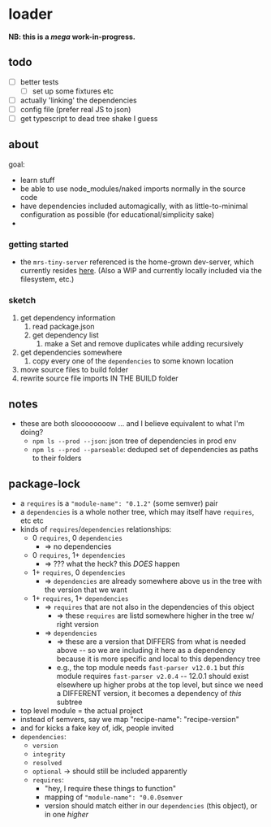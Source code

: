 # loader

**NB: this is a _mega_ work-in-progress.**

## todo

- [ ] better tests
  - [ ] set up some fixtures etc
- [ ] actually 'linking' the dependencies
- [ ] config file (prefer real JS to json)
- [ ] get typescript to dead tree shake I guess

## about

goal:

- learn stuff
- be able to use node_modules/naked imports normally in the source code
- have dependencies included automagically, with as little-to-minimal configuration as possible (for educational/simplicity sake)
-
### getting started

* the `mrs-tiny-server` referenced is the home-grown dev-server, which currently resides [here](https://github.com/aleph-naught2tog/tiny-server). (Also a WIP and currently locally included via the filesystem, etc.)

### sketch

1. get dependency information
   1. read package.json
   2. get dependency list
      1. make a Set and remove duplicates while adding recursively
2. get dependencies somewhere
   1. copy every one of the `dependencies` to some known location
3. move source files to build folder
4. rewrite source file imports IN THE BUILD folder

## notes

* these are both sloooooooow ... and I believe equivalent to what I'm doing?
  * `npm ls --prod --json`: json tree of dependencies in prod env
  * `npm ls --prod --parseable`: deduped set of dependencies as paths to their folders

## package-lock

* a `requires` is a `"module-name": "0.1.2"` (some semver) pair
* a `dependencies` is a whole nother tree, which may itself have `requires`, etc etc
* kinds of `requires`/`dependencies` relationships:
  * 0 `requires`,   0 `dependencies`
    * => no dependencies
  * 0 `requires`,   1+ `dependencies`
    * => ??? what the heck? this *DOES* happen
  * 1+ `requires`,  0 `dependencies`
    * => `dependencies` are already somewhere above us in the tree with the version that we want
  * 1+ `requires`,  1+ `dependencies`
    * => `requires` that are not also in the dependencies of this object
      * => these `requires` are listd somewhere higher in the tree w/ right version
    * => `dependencies`
      * => these are a version that DIFFERS from what is needed above -- so we
        are including it here as a dependency because it is more specific and
        local to this dependency tree
      * e.g., the top module needs `fast-parser v12.0.1` but *this* module
        requires `fast-parser v2.0.4` -- 12.0.1 should exist elsewhere up higher
        probs at the top level, but since we need a DIFFERENT version, it becomes
        a dependency of *this* subtree
* top level module = the actual project
* instead of semvers, say we map "recipe-name": "recipe-version"
* and for kicks a fake key of, idk, people invited
* `dependencies`:
  * `version`
  * `integrity`
  * `resolved`
  * `optional` -> should still be included apparently
  * `requires`:
    * "hey, I require these things to function"
    * mapping of `"module-name": "0.0.0semver`
    * version should match either in our `dependencies` (this object), or in one *higher*
